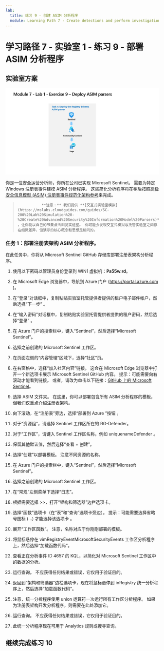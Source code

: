 ```yaml
---
lab:
  title: 练习 9 - 创建 ASIM 分析程序
  module: Learning Path 7 - Create detections and perform investigations using Microsoft Sentinel
---
```


# 学习路径 7 - 实验室 1 - 练习 9 - 部署 ASIM 分析程序

## 实验室方案

![实验室概述。](../Media/SC-200-Lab_Diagrams_Mod7_L1_Ex9.png)

你是一位安全运营分析师，你所在公司已实现 Microsoft Sentinel。 需要为特定 Windows 注册表事件建模 ASIM 分析程序。 这些简化分析程序将在稍后按照[高级安全信息模型 (ASIM) 注册表事件规范化架构参考](https://docs.microsoft.com/en-us/azure/sentinel/registry-event-normalization-schema)来完成。


>                **注意：** 我们提供 **[交互式实验室模拟](https://mslabs.cloudguides.com/guides/SC-200%20Lab%20Simulation%20-%20Create%20Advanced%20Security%20Information%20Model%20Parsers)** ，让你能以自己的节奏点击浏览实验室。 你可能会发现交互式模拟与托管实验室之间存在细微差异，但演示的核心概念和思想是相同的。 


### 任务 1：部署注册表架构 ASIM 分析程序。 

在此任务中，你将从 Microsoft Sentinel GitHub 存储库部署注册表架构分析程序。

1. 使用以下密码以管理员身份登录到 WIN1 虚拟机：**Pa55w.rd**。  

1. 在 Microsoft Edge 浏览器中，导航到 Azure 门户 (https://portal.azure.com )。

1. 在“登录”对话框中，复制粘贴实验室托管提供者提供的租户电子邮件帐户，然后选择“下一步”  。

1. 在“输入密码”对话框中，复制粘贴实验室托管提供者提供的租户密码，然后选择“登录”  。

1. 在 Azure 门户的搜索栏中，键入“Sentinel”，然后选择“Microsoft Sentinel”。

1. 选择之前创建的 Microsoft Sentinel 工作区。

1. 在页面左侧的“内容管理”区域下，选择“社区”页。

1. 在右窗格中，选择“加入社区内容”链接。 这会在 Microsoft Edge 浏览器中打开一个新选项卡展示 Microsoft Sentinel GitHub 内容。 提示：可能需要向右滚动才能看到链接。 或者，请改为单击以下链接：[GitHub 上的 Microsoft Sentinel](https://github.com/Azure/Azure-Sentinel)。

1. 选择 ASIM 文件夹。 在这里，你可以部署包含所有 ASIM 分析程序的模板，但我们仅重点介绍注册表架构。

1. 向下滚动，在“注册表”旁边，选择“部署到 Azure ”按钮 。

1. 对于“资源组”，请选择 Sentinel 工作区所在的 RG-Defender。

1. 对于“工作区”，请键入 Sentinel 工作区名称，例如 uniquenameDefender 。

1. 保留其他默认值，然后选择“查看 + 创建”。

1. 选择“创建”以部署模板。 注意不同资源的名称。

1. 在 Azure 门户的搜索栏中，键入“Sentinel”，然后选择“Microsoft Sentinel”。

1. 选择之前创建的 Microsoft Sentinel 工作区。

1. 在“常规”左侧菜单下选择“日志”。

1. 根据需要选择 >>，打开“架构和筛选器”边栏选项卡。

1. 选择“函数”选项卡（在“表”和“查询”选项卡旁边）。 提示：可能需要选择省略号图标 (...) 才能选择该选项卡 。

1. 展开“工作区函数”。 注意，名称对应于你刚刚部署的模板。

1. 将鼠标悬停在 vimRegistryEventMicrosoftSecurityEvents 工作区分析程序上，然后选择“加载函数代码”。

1. 查看正在分析事件 ID 4657 的 KQL，以简化对 Microsoft Sentinel 工作区中的数据的分析。

1. 运行查询。 不应获得任何结果或错误，它仅用于验证目的。

1. 返回到“架构和筛选器”边栏选项卡，现在将鼠标悬停到 inRegistry 统一分析程序上，然后选择“加载函数代码”。

1. 注意，统一分析程序使用 union 运算符一次运行所有工作区分析程序。 如果为注册表架构开发分析程序，则需要在此处添加它。

1. 运行查询。 不应获得任何结果或错误，它仅用于验证目的。

1. 此统一分析程序现在可用于 Analytics 规则或搜寻查询。


## 继续完成练习 10

